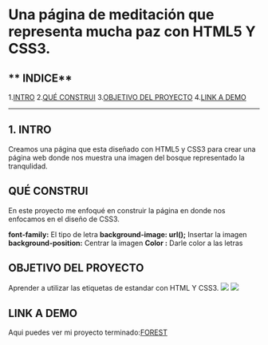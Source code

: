 # Una página de  meditación que representa mucha paz con HTML5 Y CSS3.

## ** INDICE**

1.[INTRO](#)
2.[QUÉ CONSTRUI](#)
3.[OBJETIVO DEL PROYECTO](#)
4.[LINK A DEMO ](#)


****

## 1. INTRO

Creamos una página que esta diseñado con HTML5 y CSS3 para crear una página web donde nos muestra una imagen del bosque representado la tranqulidad.

 ## QUÉ CONSTRUI 
En este proyecto me enfoqué en construir la página en donde nos enfocamos en el diseño de CSS3.

 **font-family:** El tipo de letra 
**background-image: url();** Insertar la imagen 
**background-position:** Centrar la imagen 
**Color :** Darle color a las letras 

 ## OBJETIVO DEL PROYECTO 
 Aprender a utilizar las etiquetas de estandar con HTML Y CSS3.
 <img src="https://img.shields.io/badge/CSS3-1572B6?style=for-the-badge&logo=css3&logoColor=white" />
 <img src="https://img.shields.io/badge/HTML5-E34F26?style=for-the-badge&logo=html5&logoColor=white" />

 ## LINK A DEMO 
 Aqui puedes ver mi proyecto terminado:[FOREST](https://forest-zeta.vercel.app/)


